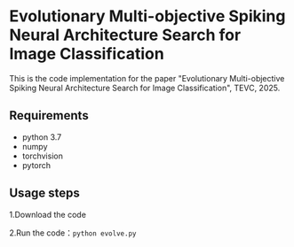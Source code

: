 # Evolutionary Multi-objective Spiking Neural Architecture Search for Image Classification

This is the code implementation for the paper "Evolutionary Multi-objective Spiking Neural Architecture Search for Image Classification", TEVC, 2025.

## Requirements

- python 3.7
- numpy
- torchvision
- pytorch

## Usage steps

1.Download the code

2.Run the code：`python evolve.py`
